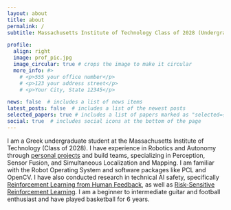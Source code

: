 ```yaml
---
layout: about
title: about
permalink: /
subtitle: Massachusetts Institute of Technology Class of 2028 (Undergraduate) & Internet of Things, Robotics, Software, and AI developer.

profile:
  align: right
  image: prof_pic.jpg
  image_circular: true # crops the image to make it circular
  more_info: #>
    # <p>555 your office number</p>
    # <p>123 your address street</p>
    # <p>Your City, State 12345</p>

news: false  # includes a list of news items
latest_posts: false  # includes a list of the newest posts
selected_papers: true # includes a list of papers marked as "selected={true}"
social: true  # includes social icons at the bottom of the page
---
```


I am a Greek undergraduate student at the Massachusetts Institute of Technology (Class of 2028). I have experience in Robotics and Autonomy through [personal projects](https://github.com/pliam1105) and build teams, specializing in Perception, Sensor Fusion, and Simultaneous Localization and Mapping. I am familiar with the Robot Operating System and software packages like PCL and OpenCV. I have also conducted research in technical AI safety, specifically [Reinforcement Learning from Human Feedback](https://arxiv.org/abs/2311.12004), as well as [Risk-Sensitive Reinforcement Learning](https://medium.com/@pliam1105/risk-sensitive-reinforcement-learning-with-applications-in-autonomous-driving-part-1-93eebad62823). I am a beginner to intermediate guitar and football enthusiast and have played basketball for 6 years.